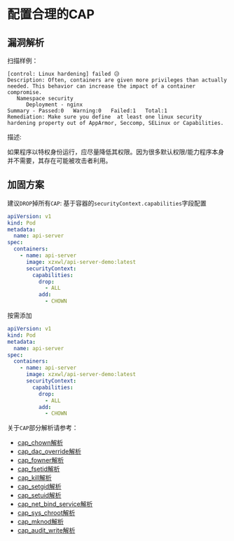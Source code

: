 # 配置合理的CAP

## 漏洞解析

扫描样例：

```
[control: Linux hardening] failed 😥
Description: Often, containers are given more privileges than actually needed. This behavior can increase the impact of a container compromise.
   Namespace security
      Deployment - nginx
Summary - Passed:0   Warning:0   Failed:1   Total:1
Remediation: Make sure you define  at least one linux security hardening property out of AppArmor, Seccomp, SELinux or Capabilities.
```

描述: 

如果程序以特权身份运行，应尽量降低其权限。因为很多默认权限/能力程序本身并不需要，其存在可能被攻击者利用。

## 加固方案

建议`DROP`掉所有`CAP`: 基于容器的`securityContext.capabilities`字段配置
```yaml
apiVersion: v1
kind: Pod
metadata:
  name: api-server
spec:
  containers:
    - name: api-server
      image: xzxwl/api-server-demo:latest
      securityContext:
        capabilities:
          drop:
            - ALL
          add:
            - CHOWN
```

按需添加

```yaml
apiVersion: v1
kind: Pod
metadata:
  name: api-server
spec:
  containers:
    - name: api-server
      image: xzxwl/api-server-demo:latest
      securityContext:
        capabilities:
          drop:
            - ALL
          add:
            - CHOWN
```

关于`CAP`部分解析请参考：

- [cap_chown解析](../容器CAP解析/01cap_chown解析.md)
- [cap_dac_override解析](../容器CAP解析/02cap_dac_override解析.md)
- [cap_fowner解析](../容器CAP解析/03cap_fowner解析.md)
- [cap_fsetid解析](../容器CAP解析/04cap_fsetid解析.md)
- [cap_kill解析](../容器CAP解析/05cap_kill解析.md)
- [cap_setgid解析](../容器CAP解析/06cap_setgid解析.md)
- [cap_setuid解析](../容器CAP解析/07cap_setuid解析.md)
- [cap_net_bind_service解析](../容器CAP解析/09cap_net_bind_service解析.md)
- [cap_sys_chroot解析](../容器CAP解析/11cap_sys_chroot解析.md)
- [cap_mknod解析](../容器CAP解析/12cap_mknod解析.md)
- [cap_audit_write解析](../容器CAP解析/13cap_audit_write解析.md)